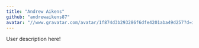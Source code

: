 ```yaml
---
title: "Andrew Aikens"
github: "andrewaikens87"
avatar: "//www.gravatar.com/avatar/1f874d3b293286f6dfe4201aba49d257?d=identicon"
---
```


User description here!
